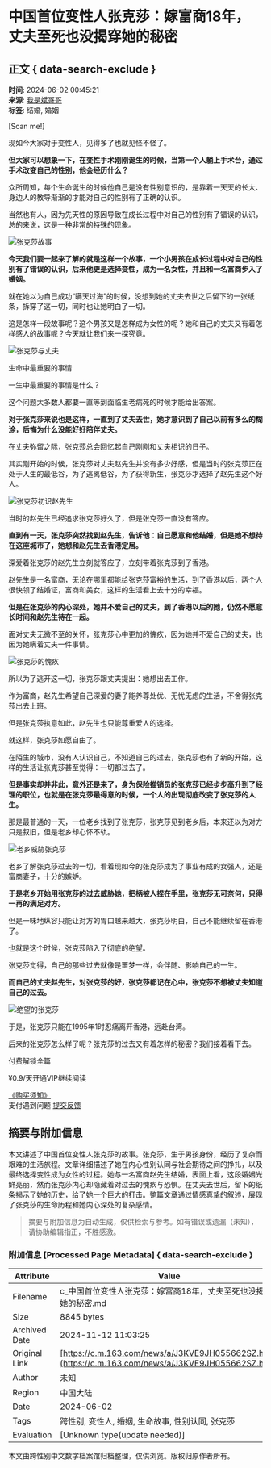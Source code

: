 # 中国首位变性人张克莎：嫁富商18年，丈夫至死也没揭穿她的秘密

## 正文 { data-search-exclude }


**时间**: 2024-06-02 00:45:21  
**来源**: [我是斌哥哥](https://www.163.com/dy/media/T1698692868744.html)  
**标签**: 结婚, 婚姻  

[Scan me!]

现如今大家对于变性人，见得多了也就见怪不怪了。

**但大家可以想象一下，在变性手术刚刚诞生的时候，当第一个人躺上手术台，通过手术改变自己的性别，他会经历什么？**

众所周知，每个生命诞生的时候他自己是没有性别意识的，是靠着一天天的长大、身边人的教导渐渐的才能对自己的性别有了正确的认识。

当然也有人，因为先天性的原因导致在成长过程中对自己的性别有了错误的认识，总的来说，这是一种非常的特殊的现象。

![张克莎故事](https://nimg.ws.126.net/?url=http%3A%2F%2Fdingyue.ws.126.net%2F2024%2F0602%2F7794cda9j00seeuix000vd000hs00f0m.jpg&thumbnail=660x2147483647&quality=80&type=jpg)

**今天我们要一起来了解的就是这样一个故事，一个小男孩在成长过程中对自己的性别有了错误的认识，后来他更是选择变性，成为一名女性，并且和一名富商步入了婚姻。**

就在她以为自己成功“瞒天过海”的时候，没想到她的丈夫去世之后留下的一张纸条，拆穿了这一切，同时也让她明白了一切。

这是怎样一段故事呢？这个男孩又是怎样成为女性的呢？她和自己的丈夫又有着怎样感人的故事呢？今天就让我们来一探究竟。

![张克莎与丈夫](https://nimg.ws.126.net/?url=http%3A%2F%2Fdingyue.ws.126.net%2F2024%2F0602%2F3c485134j00seeuix000jd000hs005xm.jpg&thumbnail=660x2147483647&quality=80&type=jpg)

生命中最重要的事情

一生中最重要的事情是什么？

这个问题大多数人都要一直等到面临生老病死的时候才能给出答案。

**对于张克莎来说也是这样，一直到了丈夫去世，她才意识到了自己以前有多么的糊涂，后悔为什么没能好好陪伴丈夫。**

在丈夫弥留之际，张克莎总会回忆起自己刚刚和丈夫相识的日子。

其实刚开始的时候，张克莎对丈夫赵先生并没有多少好感，但是当时的张克莎正在处于人生的最低谷，为了逃离低谷，为了获得新生，张克莎才选择了赵先生这个好人。

![张克莎初识赵先生](https://nimg.ws.126.net/?url=http%3A%2F%2Fdingyue.ws.126.net%2F2024%2F0602%2F7e212be5j00seeuix000ld000hs00c8m.jpg&thumbnail=660x2147483647&quality=80&type=jpg)

当时的赵先生已经追求张克莎好久了，但是张克莎一直没有答应。

**直到有一天，张克莎突然找到赵先生，告诉他：自己愿意和他结婚，但是她不想待在这座城市了，她想和赵先生去香港定居。**

深爱着张克莎的赵先生立刻就答应了，立刻带着张克莎到了香港。

赵先生是一名富商，无论在哪里都能给张克莎富裕的生活，到了香港以后，两个人很快领了结婚证，富商和美女，这样的生活看上去十分的幸福。

**但是在张克莎的内心深处，她并不爱自己的丈夫，到了香港以后的她，仍然不愿意长时间和赵先生待在一起。**

面对丈夫无微不至的关怀，张克莎心中更加的愧疚，因为她并不爱自己的丈夫，也因为她瞒着丈夫一件事情。

![张克莎的愧疚](https://nimg.ws.126.net/?url=http%3A%2F%2Fdingyue.ws.126.net%2F2024%2F0602%2F6e1f0b80j00seeuix000xd000hs00d1m.jpg&thumbnail=660x2147483647&quality=80&type=jpg)

所以为了逃开这一切，张克莎跟丈夫提出：她想出去工作。

作为富商，赵先生希望自己深爱的妻子能养尊处优、无忧无虑的生活，不舍得张克莎出去上班。

但是张克莎执意如此，赵先生也只能尊重爱人的选择。

就这样，张克莎如愿自由了。

在陌生的城市，没有人认识自己，不知道自己的过去，张克莎也有了新的开始，这样的生活让张克莎甚至觉得：一切都过去了。

**但是事实却并非此，意外还是来了，身为保险推销员的张克莎已经步步高升到了经理的职位，也就是在张克莎最得意的时候，一个人的出现彻底改变了张克莎的人生。**

那是最普通的一天，一位老乡找到了张克莎，张克莎见到老乡后，本来还以为对方只是叙旧，但是老乡却心怀不轨。

![老乡威胁张克莎](https://nimg.ws.126.net/?url=http%3A%2F%2Fdingyue.ws.126.net%2F2024%2F0602%2Faffbd369j00seeuix0016d000hs00mam.jpg&thumbnail=660x2147483647&quality=80&type=jpg)

老乡了解张克莎过去的一切，看着现如今的张克莎成为了事业有成的女强人，还是富商妻子，十分的嫉妒。

**于是老乡开始用张克莎的过去威胁她，把柄被人捏在手里，张克莎无可奈何，只得一再的满足对方。**

但是一味地纵容只能让对方的胃口越来越大，张克莎明白，自己不能继续留在香港了。

也就是这个时候，张克莎陷入了彻底的绝望。

张克莎觉得，自己的那些过去就像是噩梦一样，会伴随、影响自己的一生。

**而自己的丈夫赵先生，对张克莎的好，张克莎都记在心中，张克莎不想被丈夫知道自己的过去。**

![绝望的张克莎](https://nimg.ws.126.net/?url=http%3A%2F%2Fdingyue.ws.126.net%2F2024%2F0602%2Fa4110459j00seeuix000vd000hs00dlm.jpg&thumbnail=660x2147483647&quality=80&type=jpg)

于是，张克莎只能在1995年1时忍痛离开香港，远赴台湾。

后来的张克莎怎么样了呢？张克莎的过去又有着怎样的秘密？我们接着看下去。

付费解锁全篇

¥0.9/天开通VIP继续阅读

[《购买须知》](https://www.163.com/special/0077450P/purchase_notes.html)  
支付遇到问题 [提交反馈](https://www.163.com/special/0077jt/userfeedback.html)
<!-- tcd_original_link https://c.m.163.com/news/a/J3KVE9JH055662SZ.html -->
## 摘要与附加信息

<!-- tcd_abstract -->
本文讲述了中国首位变性人张克莎的故事。张克莎，生于男孩身份，经历了复杂而艰难的生活旅程。文章详细描述了她在内心性别认同与社会期待之间的挣扎，以及最终选择变性成为女性的过程。她与一名富商赵先生结婚，表面上看，这段婚姻光鲜亮丽，然而张克莎内心却隐藏着对过去的愧疚与恐惧。在丈夫去世后，留下的纸条揭示了她的历史，给了她一个巨大的打击。整篇文章通过情感真挚的叙述，展现了张克莎的生命历程和她内心深处的复杂感情。
<!-- tcd_abstract_end -->

> 摘要与附加信息为自动生成，仅供检索与参考。如有错误或遗漏（未知），请协助编辑指正，不胜感激。

### 附加信息 [Processed Page Metadata] { data-search-exclude }

| Attribute       | Value                                  |
|-----------------|----------------------------------------|
| Filename        | c_中国首位变性人张克莎：嫁富商18年，丈夫至死也没揭穿她的秘密.md                             |
| Size            | 8845 bytes                           |
| Archived Date   | 2024-11-12 11:03:25                             |
| Original Link   | [https://c.m.163.com/news/a/J3KVE9JH055662SZ.html](https://c.m.163.com/news/a/J3KVE9JH055662SZ.html)                       |
| Author          | 未知                               |
| Region          | 中国大陆                               |
| Date            | 2024-06-02                                 |
| Tags            | 跨性别, 变性人, 婚姻, 生命故事, 性别认同, 张克莎                                 |
| Evaluation            | [Unknown type(update needed)]                                 |
<!-- tcd_table_end -->

本文由跨性别中文数字档案馆归档整理，仅供浏览。版权归原作者所有。
